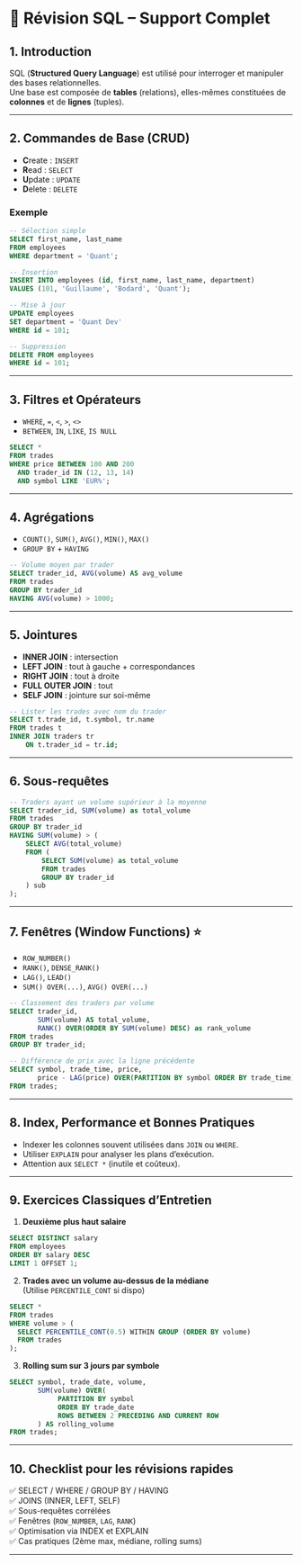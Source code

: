# 📘 Révision SQL – Support Complet

## 1. Introduction
SQL (**Structured Query Language**) est utilisé pour interroger et manipuler des bases relationnelles.  
Une base est composée de **tables** (relations), elles-mêmes constituées de **colonnes** et de **lignes** (tuples).

---

## 2. Commandes de Base (CRUD)
- **C**reate : `INSERT`
- **R**ead : `SELECT`
- **U**pdate : `UPDATE`
- **D**elete : `DELETE`

### Exemple
```sql
-- Sélection simple
SELECT first_name, last_name
FROM employees
WHERE department = 'Quant';

-- Insertion
INSERT INTO employees (id, first_name, last_name, department)
VALUES (101, 'Guillaume', 'Bodard', 'Quant');

-- Mise à jour
UPDATE employees
SET department = 'Quant Dev'
WHERE id = 101;

-- Suppression
DELETE FROM employees
WHERE id = 101;
```

---

## 3. Filtres et Opérateurs
- `WHERE`, `=`, `<`, `>`, `<>`
- `BETWEEN`, `IN`, `LIKE`, `IS NULL`

```sql
SELECT *
FROM trades
WHERE price BETWEEN 100 AND 200
  AND trader_id IN (12, 13, 14)
  AND symbol LIKE 'EUR%';
```

---

## 4. Agrégations
- `COUNT()`, `SUM()`, `AVG()`, `MIN()`, `MAX()`
- `GROUP BY` + `HAVING`

```sql
-- Volume moyen par trader
SELECT trader_id, AVG(volume) AS avg_volume
FROM trades
GROUP BY trader_id
HAVING AVG(volume) > 1000;
```

---

## 5. Jointures
- **INNER JOIN** : intersection
- **LEFT JOIN** : tout à gauche + correspondances
- **RIGHT JOIN** : tout à droite
- **FULL OUTER JOIN** : tout
- **SELF JOIN** : jointure sur soi-même

```sql
-- Lister les trades avec nom du trader
SELECT t.trade_id, t.symbol, tr.name
FROM trades t
INNER JOIN traders tr
    ON t.trader_id = tr.id;
```

---

## 6. Sous-requêtes
```sql
-- Traders ayant un volume supérieur à la moyenne
SELECT trader_id, SUM(volume) as total_volume
FROM trades
GROUP BY trader_id
HAVING SUM(volume) > (
    SELECT AVG(total_volume)
    FROM (
        SELECT SUM(volume) as total_volume
        FROM trades
        GROUP BY trader_id
    ) sub
);
```

---

## 7. Fenêtres (Window Functions) ⭐
- `ROW_NUMBER()`
- `RANK()`, `DENSE_RANK()`
- `LAG()`, `LEAD()`
- `SUM() OVER(...)`, `AVG() OVER(...)`

```sql
-- Classement des traders par volume
SELECT trader_id,
       SUM(volume) AS total_volume,
       RANK() OVER(ORDER BY SUM(volume) DESC) as rank_volume
FROM trades
GROUP BY trader_id;

-- Différence de prix avec la ligne précédente
SELECT symbol, trade_time, price,
       price - LAG(price) OVER(PARTITION BY symbol ORDER BY trade_time) AS price_diff
FROM trades;
```

---

## 8. Index, Performance et Bonnes Pratiques
- Indexer les colonnes souvent utilisées dans `JOIN` ou `WHERE`.
- Utiliser `EXPLAIN` pour analyser les plans d’exécution.
- Attention aux `SELECT *` (inutile et coûteux).

---

## 9. Exercices Classiques d’Entretien
1. **Deuxième plus haut salaire**  
```sql
SELECT DISTINCT salary
FROM employees
ORDER BY salary DESC
LIMIT 1 OFFSET 1;
```

2. **Trades avec un volume au-dessus de la médiane**  
(Utilise `PERCENTILE_CONT` si dispo)  
```sql
SELECT *
FROM trades
WHERE volume > (
  SELECT PERCENTILE_CONT(0.5) WITHIN GROUP (ORDER BY volume)
  FROM trades
);
```

3. **Rolling sum sur 3 jours par symbole**  
```sql
SELECT symbol, trade_date, volume,
       SUM(volume) OVER(
            PARTITION BY symbol
            ORDER BY trade_date
            ROWS BETWEEN 2 PRECEDING AND CURRENT ROW
       ) AS rolling_volume
FROM trades;
```

---

## 10. Checklist pour les révisions rapides
✅ SELECT / WHERE / GROUP BY / HAVING  
✅ JOINS (INNER, LEFT, SELF)  
✅ Sous-requêtes corrélées  
✅ Fenêtres (`ROW_NUMBER`, `LAG`, `RANK`)  
✅ Optimisation via INDEX et EXPLAIN  
✅ Cas pratiques (2ème max, médiane, rolling sums)  

---

